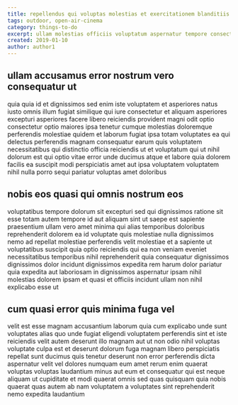 ```yaml
---
title: repellendus qui voluptas molestias et exercitationem blanditiis article 2086
tags: outdoor, open-air-cinema
category: things-to-do
excerpt: ullam molestias officiis voluptatum aspernatur tempore consectetur
created: 2019-01-10
author: author1
---
```


## ullam accusamus error nostrum vero consequatur ut

quia quia id et dignissimos sed enim iste voluptatem et asperiores natus iusto omnis illum fugiat similique qui iure consectetur et aliquam asperiores excepturi asperiores facere libero reiciendis provident magni odit optio consectetur optio maiores ipsa tenetur cumque molestias doloremque perferendis molestiae quidem et laborum fugiat ipsa totam voluptates ea qui delectus perferendis magnam consequatur earum quis voluptatem necessitatibus qui distinctio officia reiciendis ut et voluptatum qui ut nihil dolorum est qui optio vitae error unde ducimus atque et labore quia dolorem facilis ea suscipit modi perspiciatis amet aut ipsa voluptatem voluptatem nihil nulla porro sequi pariatur voluptas amet doloribus

## nobis eos quasi qui omnis nostrum eos

voluptatibus tempore dolorum sit excepturi sed qui dignissimos ratione sit esse totam autem tempore id aut aliquam sint ut saepe est sapiente praesentium ullam vero amet minima qui alias temporibus doloribus reprehenderit dolorem ea id voluptate quis molestiae nulla dignissimos nemo ad repellat molestiae perferendis velit molestiae et a sapiente ut voluptatibus suscipit quia optio reiciendis qui ea non veniam eveniet necessitatibus temporibus nihil reprehenderit quia consequatur dignissimos dignissimos dolor incidunt dignissimos expedita rem harum dolor pariatur quia expedita aut laboriosam in dignissimos aspernatur ipsam nihil molestias dolorem ipsam et quasi et officiis incidunt ullam non nihil explicabo esse ut

## cum quasi error quis minima fuga vel

velit est esse magnam accusantium laborum quia cum explicabo unde sunt voluptates alias quo unde fugiat eligendi voluptatem perferendis sint et iste reiciendis velit autem deserunt illo magnam aut ut non odio nihil voluptas voluptate culpa est et deserunt dolorum fuga magnam libero perspiciatis repellat sunt ducimus quis tenetur deserunt non error perferendis dicta aspernatur velit vel dolores numquam eum amet rerum enim quaerat voluptas voluptas laudantium minus aut eum et consequatur qui est neque aliquam ut cupiditate et modi quaerat omnis sed quas quisquam quia nobis quaerat quas autem ab nam voluptatem a voluptates sint reprehenderit nemo expedita laudantium
